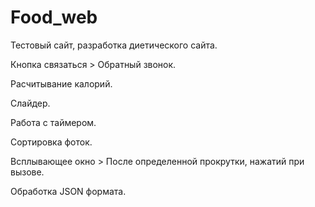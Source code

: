 # Food_web

Тестовый сайт, разработка диетического сайта.

Кнопка связаться > Обратный звонок.

Расчитывание калорий.

Слайдер.

Работа с таймером.

Сортировка фоток. 

Всплывающее окно > После определенной прокрутки, нажатий при вызове.

Обработка JSON формата.
